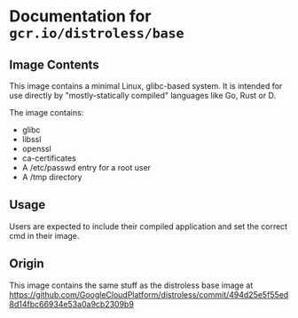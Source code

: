# Documentation for `gcr.io/distroless/base`

## Image Contents

This image contains a minimal Linux, glibc-based system. It is intended for use directly by "mostly-statically compiled" languages like Go, Rust or D.

The image contains:

* glibc
* libssl
* openssl
* ca-certificates
* A /etc/passwd entry for a root user
* A /tmp directory

## Usage

Users are expected to include their compiled application and set the correct cmd in their image.



## Origin

This image contains the same stuff as the distroless base image at https://github.com/GoogleCloudPlatform/distroless/commit/494d25e5f55ed8d14fbc66934e53a0a9cb2309b9
